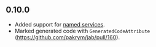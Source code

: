 ## 0.10.0
- Added support for [named services](https://github.com/pakrym/jab#named-services).
- Marked generated code with `GeneratedCodeAttribute` (https://github.com/pakrym/jab/pull/160).

